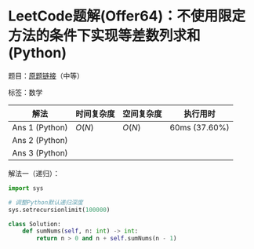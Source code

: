 # LeetCode题解(Offer64)：不使用限定方法的条件下实现等差数列求和(Python)

题目：[原题链接](https://leetcode-cn.com/problems/qiu-12n-lcof/)（中等）

标签：数学

| 解法           | 时间复杂度 | 空间复杂度 | 执行用时      |
| -------------- | ---------- | ---------- | ------------- |
| Ans 1 (Python) | $O(N)$     | $O(N)$     | 60ms (37.60%) |
| Ans 2 (Python) |            |            |               |
| Ans 3 (Python) |            |            |               |

解法一（递归）：

```python
import sys

# 调整Python默认递归深度
sys.setrecursionlimit(100000)

class Solution:
    def sumNums(self, n: int) -> int:
        return n > 0 and n + self.sumNums(n - 1)
```

